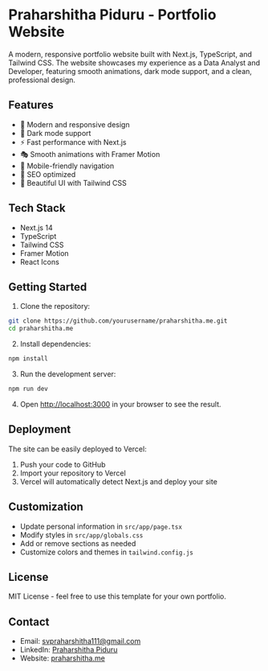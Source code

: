 # Praharshitha Piduru - Portfolio Website

A modern, responsive portfolio website built with Next.js, TypeScript, and Tailwind CSS. The website showcases my experience as a Data Analyst and Developer, featuring smooth animations, dark mode support, and a clean, professional design.

## Features

- 🎨 Modern and responsive design
- 🌙 Dark mode support
- ⚡ Fast performance with Next.js
- 🎭 Smooth animations with Framer Motion
- 📱 Mobile-friendly navigation
- 🎯 SEO optimized
- 🎨 Beautiful UI with Tailwind CSS

## Tech Stack

- Next.js 14
- TypeScript
- Tailwind CSS
- Framer Motion
- React Icons

## Getting Started

1. Clone the repository:
```bash
git clone https://github.com/yourusername/praharshitha.me.git
cd praharshitha.me
```

2. Install dependencies:
```bash
npm install
```

3. Run the development server:
```bash
npm run dev
```

4. Open [http://localhost:3000](http://localhost:3000) in your browser to see the result.

## Deployment

The site can be easily deployed to Vercel:

1. Push your code to GitHub
2. Import your repository to Vercel
3. Vercel will automatically detect Next.js and deploy your site

## Customization

- Update personal information in `src/app/page.tsx`
- Modify styles in `src/app/globals.css`
- Add or remove sections as needed
- Customize colors and themes in `tailwind.config.js`

## License

MIT License - feel free to use this template for your own portfolio.

## Contact

- Email: svpraharshitha111@gmail.com
- LinkedIn: [Praharshitha Piduru](https://www.linkedin.com/in/praharshitha-psv-4b772b21a/)
- Website: [praharshitha.me](https://praharshitha.me)
